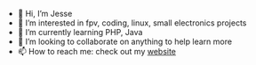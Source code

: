 - 👋 Hi, I’m Jesse
- 👀 I’m interested in fpv, coding, linux, small electronics projects
- 🌱 I’m currently learning PHP, Java
- 💞️ I’m looking to collaborate on anything to help learn more
- 📫 How to reach me: check out my [website](https://coderunner.studio)

<!---
00jferna/00jferna is a ✨ special ✨ repository because its `README.md` (this file) appears on your GitHub profile.
You can click the Preview link to take a look at your changes.
--->
